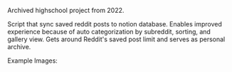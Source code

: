 Archived highschool project from 2022.

Script that sync saved reddit posts to notion database. Enables improved experience because of auto categorization by subreddit, sorting, and gallery view. Gets around Reddit's saved post limit and serves as personal archive.


Example Images:

